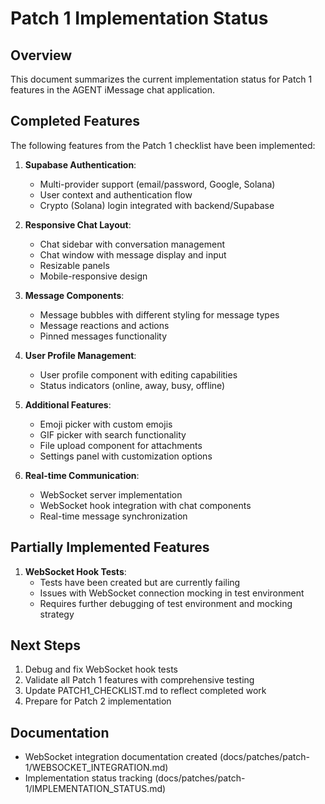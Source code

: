# Patch 1 Implementation Status

## Overview

This document summarizes the current implementation status for Patch 1 features in the AGENT iMessage chat application.

## Completed Features

The following features from the Patch 1 checklist have been implemented:

1. **Supabase Authentication**:
   - Multi-provider support (email/password, Google, Solana)
   - User context and authentication flow
   - Crypto (Solana) login integrated with backend/Supabase

2. **Responsive Chat Layout**:
   - Chat sidebar with conversation management
   - Chat window with message display and input
   - Resizable panels
   - Mobile-responsive design

3. **Message Components**:
   - Message bubbles with different styling for message types
   - Message reactions and actions
   - Pinned messages functionality

4. **User Profile Management**:
   - User profile component with editing capabilities
   - Status indicators (online, away, busy, offline)

5. **Additional Features**:
   - Emoji picker with custom emojis
   - GIF picker with search functionality
   - File upload component for attachments
   - Settings panel with customization options

6. **Real-time Communication**:
   - WebSocket server implementation
   - WebSocket hook integration with chat components
   - Real-time message synchronization

## Partially Implemented Features

1. **WebSocket Hook Tests**:
   - Tests have been created but are currently failing
   - Issues with WebSocket connection mocking in test environment
   - Requires further debugging of test environment and mocking strategy

## Next Steps

1. Debug and fix WebSocket hook tests
2. Validate all Patch 1 features with comprehensive testing
3. Update PATCH1_CHECKLIST.md to reflect completed work
4. Prepare for Patch 2 implementation

## Documentation

- WebSocket integration documentation created (docs/patches/patch-1/WEBSOCKET_INTEGRATION.md)
- Implementation status tracking (docs/patches/patch-1/IMPLEMENTATION_STATUS.md)
